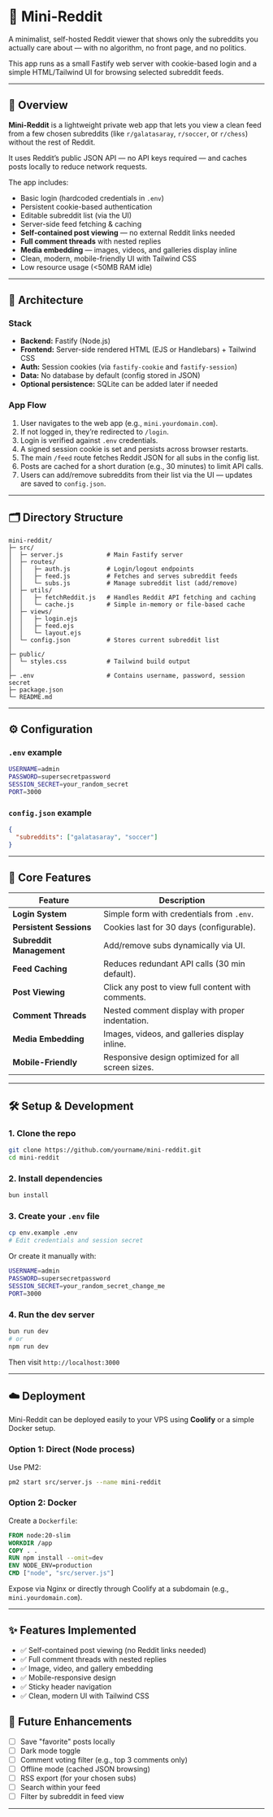 # 🧠 Mini-Reddit

A minimalist, self-hosted Reddit viewer that shows only the subreddits you actually care about — with no algorithm, no front page, and no politics.

This app runs as a small Fastify web server with cookie-based login and a simple HTML/Tailwind UI for browsing selected subreddit feeds.

---

## 🚀 Overview

**Mini-Reddit** is a lightweight private web app that lets you view a clean feed from a few chosen subreddits (like `r/galatasaray`, `r/soccer`, or `r/chess`) without the rest of Reddit.

It uses Reddit’s public JSON API — no API keys required — and caches posts locally to reduce network requests.

The app includes:

* Basic login (hardcoded credentials in `.env`)
* Persistent cookie-based authentication
* Editable subreddit list (via the UI)
* Server-side feed fetching & caching
* **Self-contained post viewing** — no external Reddit links needed
* **Full comment threads** with nested replies
* **Media embedding** — images, videos, and galleries display inline
* Clean, modern, mobile-friendly UI with Tailwind CSS
* Low resource usage (<50MB RAM idle)

---

## 🤩 Architecture

### **Stack**

* **Backend:** Fastify (Node.js)
* **Frontend:** Server-side rendered HTML (EJS or Handlebars) + Tailwind CSS
* **Auth:** Session cookies (via `fastify-cookie` and `fastify-session`)
* **Data:** No database by default (config stored in JSON)
* **Optional persistence:** SQLite can be added later if needed

### **App Flow**

1. User navigates to the web app (e.g., `mini.yourdomain.com`).
2. If not logged in, they’re redirected to `/login`.
3. Login is verified against `.env` credentials.
4. A signed session cookie is set and persists across browser restarts.
5. The main `/feed` route fetches Reddit JSON for all subs in the config list.
6. Posts are cached for a short duration (e.g., 30 minutes) to limit API calls.
7. Users can add/remove subreddits from their list via the UI — updates are saved to `config.json`.

---

## 🗂 Directory Structure

```
mini-reddit/
├─ src/
│  ├─ server.js            # Main Fastify server
│  ├─ routes/
│  │   ├─ auth.js          # Login/logout endpoints
│  │   ├─ feed.js          # Fetches and serves subreddit feeds
│  │   └─ subs.js          # Manage subreddit list (add/remove)
│  ├─ utils/
│  │   ├─ fetchReddit.js   # Handles Reddit API fetching and caching
│  │   └─ cache.js         # Simple in-memory or file-based cache
│  ├─ views/
│  │   ├─ login.ejs
│  │   ├─ feed.ejs
│  │   └─ layout.ejs
│  └─ config.json          # Stores current subreddit list
│
├─ public/
│  └─ styles.css           # Tailwind build output
│
├─ .env                    # Contains username, password, session secret
├─ package.json
└─ README.md
```

---

## ⚙️ Configuration

### `.env` example

```bash
USERNAME=admin
PASSWORD=supersecretpassword
SESSION_SECRET=your_random_secret
PORT=3000
```

### `config.json` example

```json
{
  "subreddits": ["galatasaray", "soccer"]
}
```

---

## 🧠 Core Features

| Feature                          | Description                                           |
| -------------------------------- | ----------------------------------------------------- |
| **Login System**                 | Simple form with credentials from `.env`.             |
| **Persistent Sessions**          | Cookies last for 30 days (configurable).              |
| **Subreddit Management**         | Add/remove subs dynamically via UI.                   |
| **Feed Caching**                 | Reduces redundant API calls (30 min default).         |
| **Post Viewing**                 | Click any post to view full content with comments.    |
| **Comment Threads**              | Nested comment display with proper indentation.       |
| **Media Embedding**              | Images, videos, and galleries display inline.         |
| **Mobile-Friendly**              | Responsive design optimized for all screen sizes.     |

---

## 🛠 Setup & Development

### 1. Clone the repo

```bash
git clone https://github.com/yourname/mini-reddit.git
cd mini-reddit
```

### 2. Install dependencies

```bash
bun install
```

### 3. Create your `.env` file

```bash
cp env.example .env
# Edit credentials and session secret
```

Or create it manually with:

```bash
USERNAME=admin
PASSWORD=supersecretpassword
SESSION_SECRET=your_random_secret_change_me
PORT=3000
```

### 4. Run the dev server

```bash
bun run dev
# or
npm run dev
```

Then visit `http://localhost:3000`

---

## ☁️ Deployment

Mini-Reddit can be deployed easily to your VPS using **Coolify** or a simple Docker setup.

### **Option 1: Direct (Node process)**

Use PM2:

```bash
pm2 start src/server.js --name mini-reddit
```

### **Option 2: Docker**

Create a `Dockerfile`:

```dockerfile
FROM node:20-slim
WORKDIR /app
COPY . .
RUN npm install --omit=dev
ENV NODE_ENV=production
CMD ["node", "src/server.js"]
```

Expose via Nginx or directly through Coolify at a subdomain (e.g., `mini.yourdomain.com`).

---

## ✨ Features Implemented

* ✅ Self-contained post viewing (no Reddit links needed)
* ✅ Full comment threads with nested replies
* ✅ Image, video, and gallery embedding
* ✅ Mobile-responsive design
* ✅ Sticky header navigation
* ✅ Clean, modern UI with Tailwind CSS

## 🧪 Future Enhancements

* [ ] Save "favorite" posts locally
* [ ] Dark mode toggle
* [ ] Comment voting filter (e.g., top 3 comments only)
* [ ] Offline mode (cached JSON browsing)
* [ ] RSS export (for your chosen subs)
* [ ] Search within your feed
* [ ] Filter by subreddit in feed view

---